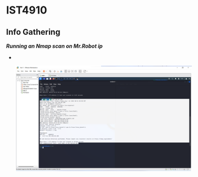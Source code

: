 # IST4910
<h2>Info Gathering</h2>
<em><b>Running an Nmap scan on Mr.Robot ip</b><em>
<ul>
  <li></li>
<p>
<img src="Images/mrR.png">
</p>
